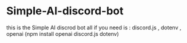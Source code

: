 # Simple-AI-discord-bot
this is the Simple AI discrod bot 
all if you need is :
discord.js , dotenv , openai 
(npm install openai discord.js dotenv)
